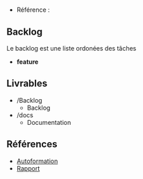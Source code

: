 #  

- Référence :   

 

## Backlog 

Le backlog est une liste ordonées des tâches 

- **feature** 
## Livrables 

 

- /Backlog 
  - Backlog 
- /docs 
  - Documentation 
## Références 

 

- [Autoformation](#) 
- [Rapport](https://solicoders.github.io/gestion-personnels/)

